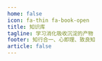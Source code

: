 ```yaml
---
home: false
icon: fa-thin fa-book-open
title: 知识库
tagline: 学习消化吸收沉淀的产物
footer: 知行合一、心即理、致良知
article: false
---
```

<Catalog/>